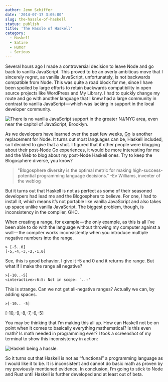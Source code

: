 ```yaml
---
author: Jenn Schiffer
date: '2014-07-17 3:05:00'
slug: the-hassle-of-haskell
status: publish
title: 'The Hassle of Haskell'
category:
  - Haskell
  - Satire
  - Humor
  - Serious
---
```


Several hours ago I made a controversial decision to leave Node and go back to vanilla JavaScript. This proved to be an overly ambitious move that I sincerely regret, as vanilla JavaScript, unfortunately, is not backwards compatible from Node. This was quite a road block for me, since I have been spoiled by large efforts to retain backwards compatibility in open source projects like WordPress and My Library. I had to quickly change my route and go with another language that I knew had a large community in contrast to vanilla JavaScript — which was lacking in support in the local developer community.

![There is no vanilla JavaScript support in the greater NJ/NYC area, even near the capitol of JavaScript, Brooklyn.](https://d262ilb51hltx0.cloudfront.net/max/811/1*3Ok4jwLmqStG-TCLTZhtFQ.png)

As we developers have learned over the past few weeks, [Go](https://medium.com/code-adventures/farewell-node-js-4ba9e7f3e52b) is another replacement for Node. It turns out most languages can be, Haskell included, so I decided to give that a shot. I figured that if other people were blogging about their post-Node Go experiences, it would be more interesting for me and the Web to blog about my post-Node Haskell ones. Try to keep the Blogosphere diverse, you know?

> "Blogosphere diversity is the optimal metric for making high-success-potential 
> programming language decisions.” -Ev Williams, inventer of the weblog

But it turns out that Haskell is not as perfect as some of their seasoned developers had lead me and the Blogosphere to believe. For one, I had to install it, which means it’s not portable like vanilla JavaScript and also takes up space unlike vanilla JavaScript. The biggest problem, though, is inconsistency in the compiler, GHC.

When creating a range, for example — the only example, as this is all I’ve been able to do with the language without throwing my computer against a wall — the compiler works inconsistently when you introduce multiple negative numbers into the range.

    > [-5..0]
    [-5,-4,-3,-2,-1,0]

See, this is good behavior. I give it -5 and 0 and it returns the range. But what if I make the range all negative?

    >[-10..-5]
    <interactive>:6:5: Not in scope: `..-'

This is strange. Can we not get all-negative ranges? Actually we can, by adding spaces.

    >[-10.. -5]
   [-10,-9,-8,-7,-6,-5]

You may be thinking that I’m making this all up. How can Haskell not be on point when it comes to basically everything mathematical? Is this even math? Is math needed in programming ever? I took a screenshot of my terminal to show this inconsistency in action:

![Haskell being a hassle.](https://d262ilb51hltx0.cloudfront.net/max/824/1*5YGOPoVl6AHvEs8uULPxzg.png)

So it turns out that Haskell is not as “functional” a programming language as I would like it to be. It is inconsistent and cannot do basic math as proven by my previously mentioned evidence. In conclusion, I’m going to stick to Node and Rust until Haskell is further developed and at least out of beta.